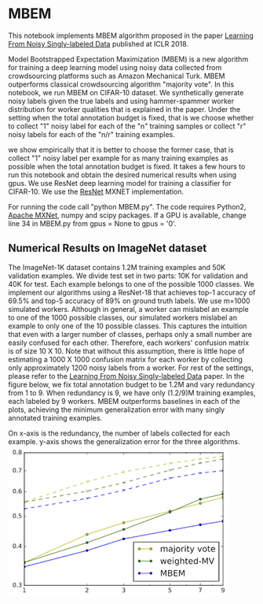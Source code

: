 # MBEM
This notebook implements MBEM algorithm proposed in the paper [Learning From Noisy Singly-labeled Data](https://openreview.net/forum?id=H1sUHgb0Z) published at ICLR 2018.

Model Bootstrapped Expectation Maximization (MBEM) is a new algorithm for training a deep learning model using noisy data collected from crowdsourcing platforms such as Amazon Mechanical Turk. MBEM outperforms classical crowdsourcing algorithm "majority vote". In this notebook, we run MBEM on CIFAR-10 dataset. We synthetically generate noisy labels given the true labels and using hammer-spammer worker distribution for worker qualities that is explained in the paper. Under the setting when the total annotation budget is fixed, that is we choose whether to collect "1" noisy label for each of the "n" training samples or collect "r" noisy labels for each of the "n/r" training examples.

we show empirically that it is better to choose the former case, that is collect "1" noisy label per example for as many training examples as possible when the total annotation budget is fixed. It takes a few hours to run this notebook and obtain the desired numerical results when using gpus. We use ResNet deep learning model for training a classifier for CIFAR-10. We use the [ResNet](https://github.com/tornadomeet/ResNet/) MXNET implementation.

For running the code call "python MBEM.py". The code requires Python2, [Apache MXNet](https://mxnet.incubator.apache.org/), numpy and scipy packages. 
If a GPU is available, change line 34 in MBEM.py from gpus = None to gpus = '0'. 

## Numerical Results on ImageNet dataset
The ImageNet-1K dataset contains 1.2M training examples and 50K validation examples. 
We divide test set in two parts: 10K for validation and 40K for test. 
Each example belongs to one of the possible 1000 classes. 
We implement our algorithms using a ResNet-18 that achieves top-1 accuracy of 69.5%
and top-5 accuracy of 89% on ground truth labels. 
We use m=1000 simulated workers. 
Although in general, a worker can mislabel an example to one of the 1000 possible classes, 
our simulated workers mislabel 
an example to only one of the 10 possible classes. 
This captures the intuition that even with a larger number of classes, perhaps only a small number are easily confused for each other.
Therefore, each workers' confusion matrix is of size 10 X 10. 
Note that without this assumption, 
there is little hope of estimating a 1000 X 1000 confusion matrix 
for each worker by collecting only approximately 1200 noisy labels from a worker. 
For rest of the settings, please refer to the [Learning From Noisy Singly-labeled Data](https://openreview.net/forum?id=H1sUHgb0Z) paper. 
In the figure below, we fix total annotation budget to be 1.2M 
and vary redundancy from 1 to 9. 
When redundancy is 9, we have only (1.2/9)M training examples,
each labeled by 9 workers. 
MBEM outperforms baselines
in each of the plots, 
achieving the minimum generalization error 
with many singly annotated training examples.

On x-axis is the redundancy, the number of labels collected for each example. y-axis shows the generalization error for the three algorithms. 
![Figure 1][logo]

[logo]:https://github.com/khetan2/MBEM/blob/master/2_chs.png     
